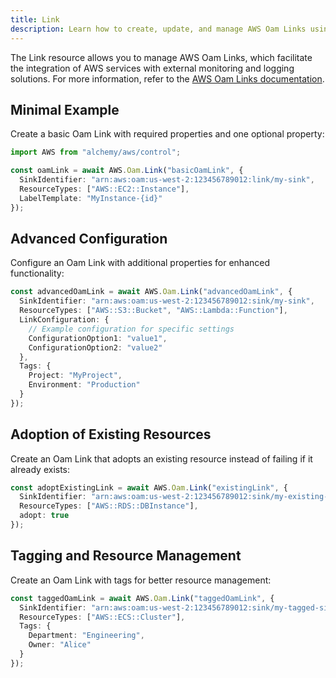 ```yaml
---
title: Link
description: Learn how to create, update, and manage AWS Oam Links using Alchemy Cloud Control.
---
```


The Link resource allows you to manage AWS Oam Links, which facilitate the integration of AWS services with external monitoring and logging solutions. For more information, refer to the [AWS Oam Links documentation](https://docs.aws.amazon.com/oam/latest/userguide/).

## Minimal Example

Create a basic Oam Link with required properties and one optional property:

```ts
import AWS from "alchemy/aws/control";

const oamLink = await AWS.Oam.Link("basicOamLink", {
  SinkIdentifier: "arn:aws:oam:us-west-2:123456789012:link/my-sink",
  ResourceTypes: ["AWS::EC2::Instance"],
  LabelTemplate: "MyInstance-{id}"
});
```

## Advanced Configuration

Configure an Oam Link with additional properties for enhanced functionality:

```ts
const advancedOamLink = await AWS.Oam.Link("advancedOamLink", {
  SinkIdentifier: "arn:aws:oam:us-west-2:123456789012:sink/my-sink",
  ResourceTypes: ["AWS::S3::Bucket", "AWS::Lambda::Function"],
  LinkConfiguration: {
    // Example configuration for specific settings
    ConfigurationOption1: "value1",
    ConfigurationOption2: "value2"
  },
  Tags: {
    Project: "MyProject",
    Environment: "Production"
  }
});
```

## Adoption of Existing Resources

Create an Oam Link that adopts an existing resource instead of failing if it already exists:

```ts
const adoptExistingLink = await AWS.Oam.Link("existingLink", {
  SinkIdentifier: "arn:aws:oam:us-west-2:123456789012:sink/my-existing-sink",
  ResourceTypes: ["AWS::RDS::DBInstance"],
  adopt: true
});
```

## Tagging and Resource Management

Create an Oam Link with tags for better resource management:

```ts
const taggedOamLink = await AWS.Oam.Link("taggedOamLink", {
  SinkIdentifier: "arn:aws:oam:us-west-2:123456789012:sink/my-tagged-sink",
  ResourceTypes: ["AWS::ECS::Cluster"],
  Tags: {
    Department: "Engineering",
    Owner: "Alice"
  }
});
```